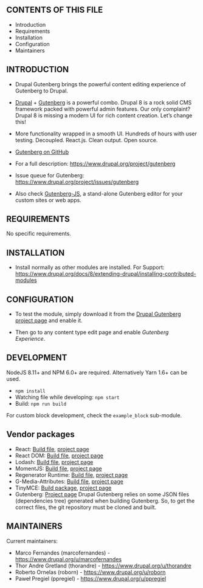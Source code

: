 CONTENTS OF THIS FILE
---------------------

 * Introduction
 * Requirements
 * Installation
 * Configuration
 * Maintainers


INTRODUCTION
------------

 * Drupal Gutenberg brings the powerful content editing experience of Gutenberg
   to Drupal.

 * [Drupal](https://www.drupal.org/) +
   [Gutenberg](https://wordpress.org/gutenberg/) is a powerful combo. Drupal 8 is a rock solid CMS framework packed with powerful admin features.
   Our only complaint? Drupal 8 is missing a modern UI for rich content
   creation. Let’s change this!

 * More functionality wrapped in a smooth UI. Hundreds of hours with user
   testing. Decoupled. React.js. Clean output. Open source.

 * [Gutenberg on GitHub](https://github.com/WordPress/gutenberg/)

 * For a full description:
   https://www.drupal.org/project/gutenberg

 * Issue queue for Gutenberg:
   https://www.drupal.org/project/issues/gutenberg

  * Also check [Gutenberg-JS](https://www.npmjs.com/package/@frontkom/gutenberg-js), a stand-alone Gutenberg editor for your custom sites or web apps.

REQUIREMENTS
------------

No specific requirements.


INSTALLATION
------------

 * Install normally as other modules are installed. For Support:
   https://www.drupal.org/docs/8/extending-drupal/installing-contributed-modules

CONFIGURATION
-------------

 * To test the module, simply download it from the
   [Drupal Gutenberg project page](https://www.drupal.org/project/gutenberg)
   and enable it.

 * Then go to any content type edit page and enable *Gutenberg Experience*.

DEVELOPMENT
-----------

  NodeJS 8.11+ and NPM 6.0+ are required. Alternatively Yarn 1.6+ can be used.
  * `npm install`
  * Watching file while developing: `npm start`
  * Build: `npm run build`

For custom block development, check the `example_block` sub-module.

Vendor packages
-----

- React: [Build file](https://unpkg.com/react@16.8.6/umd/react.production.min.js), [project page](https://github.com/facebook/react)
- React DOM: [Build file](https://unpkg.com/react-dom@16.8.6/umd/react-dom.production.min.js), [project page](https://github.com/facebook/react)
- Lodash: [Build file](https://raw.githubusercontent.com/lodash/lodash/4.17.11-npm/lodash.min.js), [project page](https://lodash.com/)
- MomentJS: [Build file](https://momentjs.com/downloads/moment.min.js), [project page](https://momentjs.com/)
- Regenerator Runtime: [Build file](https://github.com/facebook/regenerator/blob/master/packages/regenerator-runtime/runtime.js), [project page](https://github.com/facebook/regenerator/tree/master/packages/regenerator-runtime)
- G-Media-Attributes: [Build file](https://unpkg.com/@frontkom/g-media-attributes@1.0.2/build/index.js), [project page](https://github.com/front/g-media-attributes)
- TinyMCE: [Build package](http://download.tiny.cloud/tinymce/community/tinymce_4.9.4.zip), [project page](https://www.tiny.cloud/get-tiny/)
- Gutenberg: [Project page](https://github.com/WordPress/gutenberg)
  Drupal Gutenberg relies on some JSON files (dependencies tree) generated when building Gutenberg. So, to get the correct files, the git repository must be cloned and built.

MAINTAINERS
-----------

Current maintainers:

 * Marco Fernandes (marcofernandes) - https://www.drupal.org/u/marcofernandes
 * Thor Andre Gretland (thorandre) - https://www.drupal.org/u/thorandre
 * Roberto Ornelas (roborn) - https://www.drupal.org/u/roborn
 * Paweł Pregiel (ppregiel) - https://www.drupal.org/u/ppregiel
